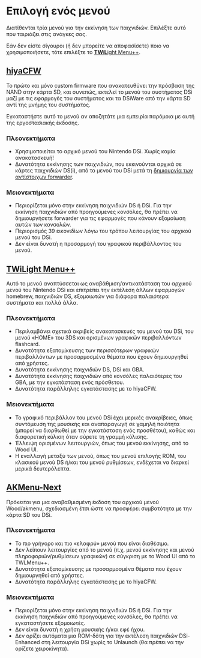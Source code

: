 # Επιλογή ενός μενού

Διατίθενται τρία μενού για την εκκίνηση των παιχνιδιών. Επιλέξτε αυτό που ταιριάζει στις ανάγκες σας.

Εάν δεν είστε σίγουροι (ή δεν μπορείτε να αποφασίσετε) ποιο να χρησιμοποιήσετε, τότε επιλέξτε το [**TW**i**L**ight Menu++](#twilight-menu).

## [hiyaCFW](installing-unlaunch-and-hiyacfw.html)

Το πρώτο και μόνο custom firmware που ανακατευθύνει την πρόσβαση της NAND στην κάρτα SD, και συνεπώς, εκτελεί το μενού του συστήματος DSi μαζί με τις εφαρμογές του συστήματος και τα DSiWare από την κάρτα SD αντί της μνήμης του συστήματος.

Εγκαταστήστε αυτό το μενού αν αποζητάτε μια εμπειρία παρόμοια με αυτή της εργοστασιακής έκδοσης.

### Πλεονεκτήματα

- Χρησιμοποιείται το αρχικό μενού του Nintendo DSi. Χωρίς καμία ανακατασκευή!
- Δυνατότητα εκκίνησης των παιχνιδιών, που εκκινούνται αρχικά σε κάρτες παιχνιδιών DS(i), από το μενού του DSi μετά τη [δημιουργία των αντίστοιχων forwarder](https://wiki.ds-homebrew.com/ds-index/forwarders).

### Μειονεκτήματα

- Περιορίζεται μόνο στην εκκίνηση παιχνιδιών DS ή DSi. Για την εκκίνηση παιχνιδιών από προηγούμενες κονσόλες, θα πρέπει να δημιουργήσετε forwarder για τις εφαρμογές που κάνουν εξομοίωση αυτών των κονσολών.
- Περιορισμός 39 εικονιδίων λόγω του τρόπου λειτουργίας του αρχικού μενού του DSi.
- Δεν είναι δυνατή η προσαρμογή του γραφικού περιβάλλοντος του μενού.

## [**TW**i**L**ight Menu++](installing-twilight-menu.html)

Αυτό το μενού αναπτύσσεται ως αναβάθμιση/αντικατάσταση του αρχικού μενού του Nintendo DSi και επιτρέπει την εκτέλεση άλλων εφαρμογών homebrew, παιχνιδιών DS, εξομοιωτών για διάφορα παλαιότερα συστήματα και πολλά άλλα.

### Πλεονεκτήματα

- Περιλαμβάνει σχετικά ακριβείς ανακατασκευές του μενού του DSi, του μενού «HOME» του 3DS και ορισμένων γραφικών περιβαλλόντων flashcard.
- Δυνατότητα εξατομίκευσης των περισσότερων γραφικών περιβαλλόντων με προσαρμοσμένα θέματα που έχουν δημιουργηθεί από χρήστες.
- Δυνατότητα εκκίνησης παιχνιδιών DS, DSi και GBA.
- Δυνατότητα εκκίνησης παιχνιδιών από κονσόλες παλαιότερες του GBA, με την εγκατάσταση ενός πρόσθετου.
- Δυνατότητα παράλληλης εγκατάστασης με το hiyaCFW.

### Μειονεκτήματα

- Το γραφικό περιβάλλον του μενού DSi έχει μερικές ανακρίβειες, όπως συντόμευση της μουσικής και αναπαραγωγή σε χαμηλή ποιότητα (μπορεί να διορθωθεί με την εγκατάσταση ενός προσθέτου), καθώς και διαφορετική κύλιση όταν σύρετε τη γραμμή κύλισης.
- Έλλειψη ορισμένων λειτουργιών, όπως του μενού εκκίνησης, από το Wood UI.
- Η εναλλαγή μεταξύ των μενού, όπως του μενού επιλογής ROM, του κλασικού μενού DS ή/και του μενού ρυθμίσεων, ενδέχεται να διαρκεί μερικά δευτερόλεπτα.

## [AKMenu-Next](installing-akmenu-next.html)

Πρόκειται για μια αναβαθμισμένη έκδοση του αρχικού μενού Wood/akmenu, σχεδιασμένη έτσι ώστε να προσφέρει συμβατότητα με την κάρτα SD του DSi.

### Πλεονεκτήματα

- Το πιο γρήγορο και πιο «ελαφρύ» μενού που είναι διαθέσιμο.
- Δεν λείπουν λειτουργίες από το μενού (π.χ. μενού εκκίνησης και μενού πληροφοριών/ρυθμίσεων γραφικών) σε σύγκριση με το Wood UI από το TWLMenu++.
- Δυνατότητα εξατομίκευσης με προσαρμοσμένα θέματα που έχουν δημιουργηθεί από χρήστες.
- Δυνατότητα παράλληλης εγκατάστασης με το hiyaCFW.

### Μειονεκτήματα

- Περιορίζεται μόνο στην εκκίνηση παιχνιδιών DS ή DSi. Για την εκκίνηση παιχνιδιών από προηγούμενες κονσόλες, θα πρέπει να εγκαταστήσετε εξομοιωτές.
- Δεν είναι δυνατή η χρήση μουσικής ή/και εφέ ήχου.
- Δεν ορίζει αυτόματα μια ROM-δότη για την εκτέλεση παιχνιδιών DSi-Enhanced στη λειτουργία DSi χωρίς το Unlaunch (θα πρέπει να την ορίζετε χειροκίνητα).

